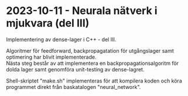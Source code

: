 # 2023-10-11 - Neurala nätverk i mjukvara (del III)
Implementering av dense-lager i C++ - del III.  

Algoritmer för feedforward, backpropagatation för utgångslager samt optimering har blivit implementerade.  
Nästa steg består av att implementera en backpropagationsalgoritm för dolda lager samt genomföra unit-testing av dense-lagret.  

Shell-skriptet "make.sh" implementeras för att kompilera koden och köra programmet direkt från baskatalogen "neural_network".  